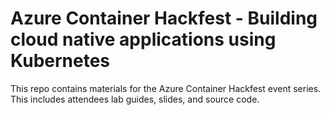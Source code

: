 # Azure Container Hackfest - Building cloud native applications using Kubernetes

This repo contains materials for the Azure Container Hackfest event series. This includes attendees lab guides, slides, and source code. 
